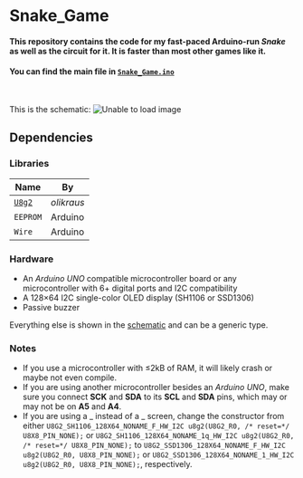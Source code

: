 # Snake_Game
#### This repository contains the code for my fast-paced Arduino-run _Snake_ as well as the circuit for it.  It is faster than most other games like it.
#### You can find the main file in [`Snake_Game.ino`](Snake_Game.ino)
<br>

This is the schematic:
![Unable to load image](images/schematic.svg)


## Dependencies

### Libraries

| Name | By | 
|--|--|
| [`U8g2`](https://github.com/olikraus/u8g2)| *olikraus* |
| `EEPROM` | Arduino |
| `Wire` | Arduino |


### Hardware

- An *Arduino UNO* compatible microcontroller board or any microcontroller with 6+ digital ports and I2C compatibility
- A 128×64 I2C single-color OLED display (SH1106 or SSD1306)
- Passive buzzer

Everything else is shown in the [schematic](images/schematic.svg) and can be a generic type.

### Notes

- If you use a microcontroller with ≤2kB of RAM, it will likely crash or maybe not even compile.
- If you are using another microcontroller besides an *Arduino UNO*, make sure you connect **SCK** and **SDA** to its **SCL** and **SDA** pins, which may or may not be on **A5** and **A4**.
- If you are using a _ instead of a _ screen, change the constructor from either `U8G2_SH1106_128X64_NONAME_F_HW_I2C u8g2(U8G2_R0, /* reset=*/ U8X8_PIN_NONE);` or `U8G2_SH1106_128X64_NONAME_1q_HW_I2C u8g2(U8G2_R0, /* reset=*/ U8X8_PIN_NONE);` to `U8G2_SSD1306_128X64_NONAME_F_HW_I2C u8g2(U8G2_R0, U8X8_PIN_NONE);` or `U8G2_SSD1306_128X64_NONAME_1_HW_I2C u8g2(U8G2_R0, U8X8_PIN_NONE);`, respectively.
